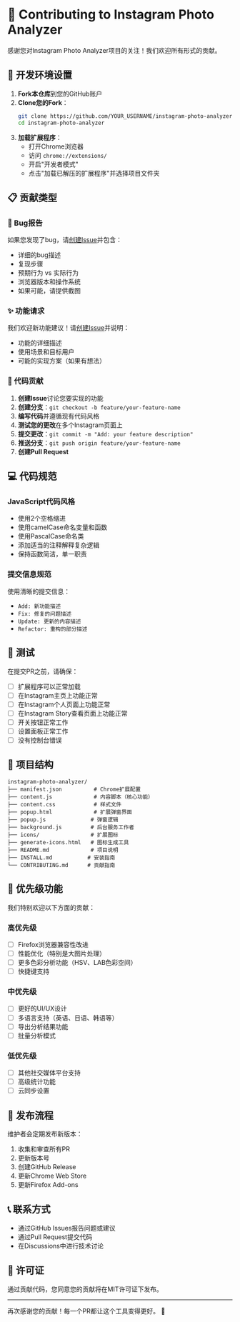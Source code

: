 # 🤝 Contributing to Instagram Photo Analyzer

感谢您对Instagram Photo Analyzer项目的关注！我们欢迎所有形式的贡献。

## 🔧 开发环境设置

1. **Fork本仓库**到您的GitHub账户
2. **Clone您的Fork**：
   ```bash
   git clone https://github.com/YOUR_USERNAME/instagram-photo-analyzer.git
   cd instagram-photo-analyzer
   ```
3. **加载扩展程序**：
   - 打开Chrome浏览器
   - 访问 `chrome://extensions/`
   - 开启"开发者模式"
   - 点击"加载已解压的扩展程序"并选择项目文件夹

## 📋 贡献类型

### 🐛 Bug报告
如果您发现了bug，请[创建Issue](../../issues)并包含：
- 详细的bug描述
- 复现步骤
- 预期行为 vs 实际行为
- 浏览器版本和操作系统
- 如果可能，请提供截图

### ✨ 功能请求
我们欢迎新功能建议！请[创建Issue](../../issues)并说明：
- 功能的详细描述
- 使用场景和目标用户
- 可能的实现方案（如果有想法）

### 🔀 代码贡献
1. **创建Issue**讨论您要实现的功能
2. **创建分支**：`git checkout -b feature/your-feature-name`
3. **编写代码**并遵循现有代码风格
4. **测试您的更改**在多个Instagram页面上
5. **提交更改**：`git commit -m "Add: your feature description"`
6. **推送分支**：`git push origin feature/your-feature-name`
7. **创建Pull Request**

## 💻 代码规范

### JavaScript代码风格
- 使用2个空格缩进
- 使用camelCase命名变量和函数
- 使用PascalCase命名类
- 添加适当的注释解释复杂逻辑
- 保持函数简洁，单一职责

### 提交信息规范
使用清晰的提交信息：
- `Add: 新功能描述`
- `Fix: 修复的问题描述`
- `Update: 更新的内容描述`
- `Refactor: 重构的部分描述`

## 🧪 测试

在提交PR之前，请确保：
- [ ] 扩展程序可以正常加载
- [ ] 在Instagram主页上功能正常
- [ ] 在Instagram个人页面上功能正常
- [ ] 在Instagram Story查看页面上功能正常
- [ ] 开关按钮正常工作
- [ ] 设置面板正常工作
- [ ] 没有控制台错误

## 📁 项目结构

```
instagram-photo-analyzer/
├── manifest.json          # Chrome扩展配置
├── content.js             # 内容脚本（核心功能）
├── content.css            # 样式文件
├── popup.html             # 扩展弹窗界面
├── popup.js              # 弹窗逻辑
├── background.js         # 后台服务工作者
├── icons/                # 扩展图标
├── generate-icons.html   # 图标生成工具
├── README.md             # 项目说明
├── INSTALL.md           # 安装指南
└── CONTRIBUTING.md      # 贡献指南
```

## 🎯 优先级功能

我们特别欢迎以下方面的贡献：

### 高优先级
- [ ] Firefox浏览器兼容性改进
- [ ] 性能优化（特别是大图片处理）
- [ ] 更多色彩分析功能（HSV、LAB色彩空间）
- [ ] 快捷键支持

### 中优先级
- [ ] 更好的UI/UX设计
- [ ] 多语言支持（英语、日语、韩语等）
- [ ] 导出分析结果功能
- [ ] 批量分析模式

### 低优先级
- [ ] 其他社交媒体平台支持
- [ ] 高级统计功能
- [ ] 云同步设置

## 🚀 发布流程

维护者会定期发布新版本：
1. 收集和审查所有PR
2. 更新版本号
3. 创建GitHub Release
4. 更新Chrome Web Store
5. 更新Firefox Add-ons

## 📞 联系方式

- 通过GitHub Issues报告问题或建议
- 通过Pull Request提交代码
- 在Discussions中进行技术讨论

## 📄 许可证

通过贡献代码，您同意您的贡献将在MIT许可证下发布。

---

再次感谢您的贡献！每一个PR都让这个工具变得更好。 🙏
